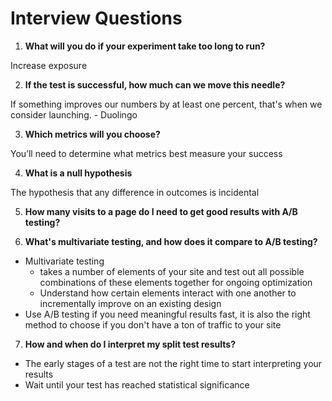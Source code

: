 # Interview Questions

1. **What will you do if your experiment take too long to run?**

Increase exposure

2. **If the test is successful, how much can we move this needle?**

If something improves our numbers by at least one percent, that's when we consider launching. -  Duolingo

3. **Which metrics will you choose?**

You’ll need to determine what metrics best measure your success

4. **What is a null hypothesis**

The hypothesis that any difference in outcomes is incidental

5. **How many visits to a page do I need to get good results with A/B testing?**

6. **What's multivariate testing, and how does it compare to A/B testing?**
- Multivariate testing
  - takes a number of elements of your site and test out all possible combinations of these elements together for ongoing optimization
  - Understand how certain elements interact with one another to incrementally improve on an existing design
- Use A/B testing if you need meaningful results fast, it is also the right method to choose if you don't have a ton of traffic to your site

7. **How and when do I interpret my split test results?**
- The early stages of a test are not the right time to start interpreting your results
- Wait until your test has reached statistical significance
